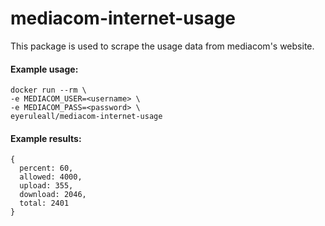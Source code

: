 # mediacom-internet-usage

This package is used to scrape the usage data from mediacom's website.

#### Example usage:

```
docker run --rm \
-e MEDIACOM_USER=<username> \
-e MEDIACOM_PASS=<password> \
eyeruleall/mediacom-internet-usage
```

#### Example results:

```
{
  percent: 60,
  allowed: 4000,
  upload: 355,
  download: 2046,
  total: 2401
}
```
